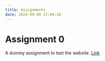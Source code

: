 ```yaml
---
title: Assignments
date: 2024-09-09 17:04:10
---
```


# Assignment 0
A dummy assignment to test the website. [Link](https://github.com/bjRichardLiu/ruicliu-assigment-0)
